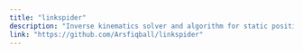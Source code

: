 ```yaml
---
title: "linkspider"
description: "Inverse kinematics solver and algorithm for static positioning, walking sequence and adaptability of hexapod robot, with support for PWM servo driver"
link: "https://github.com/Arsfiqball/linkspider"
---
```


